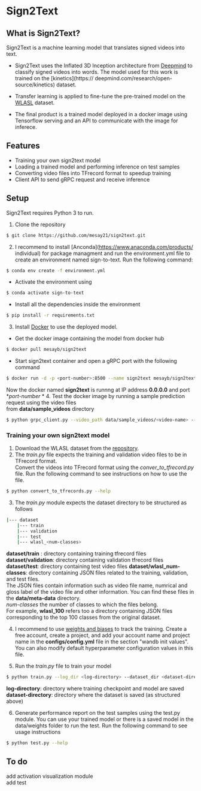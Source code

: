# Sign2Text

## What is Sign2Text?
Sign2Text is a machine learning model that translates signed videos into text. 
* Sign2Text uses the Inflated 3D Inception architecture from [Deepmind](https://github.com/deepmind/kinetics-i3d) 	to classify signed videos into words. The model used for this work is trained on the [kinetics](https://	deepmind.com/research/open-source/kinetics) dataset.

* Transfer learning is applied to fine-tune the pre-trained model on the [WLASL](https://github.com/dxli94/WLASL) dataset. 

* The final product is a trained model deployed in a docker image using Tensorflow serving and an API
	to communicate with the image for inferece.

## Features

* Training your own sign2text model
* Loading a trained model and performing inference on test samples
* Converting video files into TFrecord format to speedup training
* Client API to send gRPC request and receive inference
 
## Setup
Sign2Text requires Python 3 to run. 
1. Clone the repository
```sh
$ git clone https://github.com/mesay21/sign2text.git
```
2. I recommend to install [Anconda](https://www.anaconda.com/products/	individual) for package managment and run 	the environment.yml file to create an environment named sign-to-text. 	Run the following command:
```sh
$ conda env create -f environment.yml
```
* Activate the environment using 
```sh 
$ conda activate sign-to-text
```
* Install all the dependencies inside the environment
```sh
$ pip install -r requirements.txt
```
3. Install [Docker](https://docs.docker.com/get-docker/) to use the deployed model.
* Get the docker image containing the model from docker hub
```sh
$ docker pull mesayb/sign2text
```
* Start sign2text container and open a gRPC port with the following command
```sh
$ docker run -d -p <port-number>:8500 --name sign2text mesayb/sign2text
```
Now the docker named **sign2text** is runnng at IP address **0.0.0.0** and port **port-number*
*
4. Test the docker image by running a sample prediction request using the video files  
from **data/sample_videos** directory
```sh
$ python grpc_client.py --video_path data/sample_videos/<video-name> --ip_addr 0.0.0.0 --port <port-number>
```
### Training your own sign2text model
    
1. Download the WLASL dataset from the [repository](https://github.com/dxli94/WLASL).
2. The *train.py* file expects the training and validation video files to be in TFrecord format.  
    Convert the videos into TFrecord format using the *conver_to_tfrecord.py* file.  Run the following command to see 
    instructions on how to use the file.
```sh
$ python convert_to_tfrecords.py --help
```
3. The *train.py* module expects the dataset directory to be structured as follows
```bash  
|--- dataset  
    |--- train   
    |--- validation  
    |--- test  
    |--- wlasl_<num-classes>  
```
**dataset/train** : directory containing training tfrecord files
**dataset/validation**: directory containing validation tfrecord files 
**dataset/test**: directory containing test video files
**dataset/wlasl_num-classes**: directory containing JSON files related to the training, validation, and test files.  
    The JSON files contain information such as video file name, numrical and gloss label of the video file and other information.
    You can find these files in the **data/meta-data** directory.  
    *num-classes* the number of classes to which the files belong.  
    For example, **wlasl_100** refers too a directory containing JSON files corresponding to the top 100 classes from the original dataset.

4. I recommend to use [weights and biases](https://www.wandb.com/) to track the training. Create a free account, create a project, and add your
    account name and project name in the **configs/config.yml** file in the section "wandb init values".  
    You can also modify default hyperparameter configuration values in this file.

5. Run the *train.py* file to train your model
```sh
$ python train.py --log_dir <log-directory> --dataset_dir <dataset-directory>
```

**log-directory**: directory where training checkpoint and model are saved  
**dataset-directory**: directory where the dataset is saved (as structured above)

6. Generate performance report on the test samples using the test.py module.  You can use your trained model or there is
a saved model in the data/weights folder to run the test.  Run the following command to see usage instructions
```sh
$ python test.py --help
```

## To do

add activation visualization module  
add test


